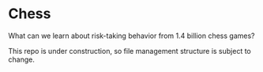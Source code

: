 # Chess
What can we learn about risk-taking behavior from 1.4 billion chess games?


This repo is under construction, so file management structure is subject to change.
